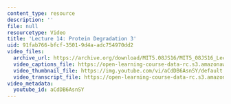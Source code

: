 ```yaml
---
content_type: resource
description: ''
file: null
resourcetype: Video
title: 'Lecture 14: Protein Degradation 3'
uid: 91fab766-bfcf-3501-9d4a-adc754970dd2
video_files:
  archive_url: https://archive.org/download/MIT5.08JS16/MIT5_08JS16_Lecture_14_300k.mp4
  video_captions_file: https://open-learning-course-data-rc.s3.amazonaws.com/5-08j-biological-chemistry-ii-spring-2016/c4254a96ae1557fe93730ef20d88b2f7_aCdDB6AsnSY.vtt
  video_thumbnail_file: https://img.youtube.com/vi/aCdDB6AsnSY/default.jpg
  video_transcript_file: https://open-learning-course-data-rc.s3.amazonaws.com/5-08j-biological-chemistry-ii-spring-2016/0d58e1811b20df1a80a6023c18bee34d_aCdDB6AsnSY.pdf
video_metadata:
  youtube_id: aCdDB6AsnSY
---
```

